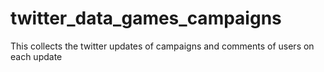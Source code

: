 # twitter_data_games_campaigns
This collects the twitter updates of campaigns and comments of users on each update
